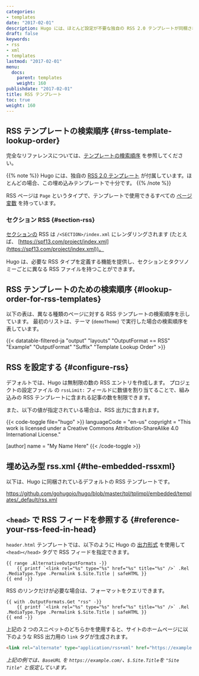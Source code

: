 ```yaml
---
categories:
- templates
date: "2017-02-01"
description: Hugo には、ほとんど設定が不要な独自の RSS 2.0 テンプレートが同梱されています。また、独自の RSS テンプレートを作成することもできます。
draft: false
keywords:
- rss
- xml
- templates
lastmod: "2017-02-01"
menu:
  docs:
    parent: templates
    weight: 160
publishdate: "2017-02-01"
title: RSS テンプレート
toc: true
weight: 160
---
```


## RSS テンプレートの検索順序 {#rss-template-lookup-order}

完全なリファレンスについては、[テンプレートの検索順序](/templates/lookup-order/) を参照してください。

{{% note %}}
Hugo には、独自の [RSS 2.0 テンプレート](#the-embedded-rssxml-template) が付属しています。ほとんどの場合、この埋め込みテンプレートで十分です。
{{% /note %}}

RSS ページは `Page` というタイプで、テンプレートで使用できるすべての [ページ変数](/variables/page/) を持っています。

### セクション RSS {#section-rss}

[セクションの][section] RSS は `/<SECTION>/index.xml` にレンダリングされます (たとえば、 [https://spf13.com/project/index.xml](https://spf13.com/project/index.xml))。

Hugo は、必要な RSS タイプを定義する機能を提供し、セクションとタクソノミーごとに異なる RSS ファイルを持つことができます。

## RSS テンプレートのための検索順序 {#lookup-order-for-rss-templates}

以下の表は、異なる種類のページに対する RSS テンプレートの検索順序を示しています。 最初のリストは、テーマ (`demoTheme`) で実行した場合の検索順序を表しています。

{{< datatable-filtered-ja "output" "layouts" "OutputFormat == RSS" "Example" "OutputFormat" "Suffix" "Template Lookup Order" >}}

## RSS を設定する {#configure-rss}

デフォルトでは、Hugo は無制限の数の RSS エントリを作成します。 プロジェクトの設定ファイル の `rssLimit:` フィールドに数値を割り当てることで、組み込みの RSS テンプレートに含まれる記事の数を制限できます。

また、以下の値が指定されている場合は、RSS 出力に含まれます。

{{< code-toggle file="hugo" >}}
languageCode = "en-us"
copyright = "This work is licensed under a Creative Commons Attribution-ShareAlike 4.0 International License."

[author]
    name = "My Name Here"
{{< /code-toggle >}}

## 埋め込み型 rss.xml {#the-embedded-rssxml}

以下は、Hugo に同梱されているデフォルトの RSS テンプレートです。

<https://github.com/gohugoio/hugo/blob/master/tpl/tplimpl/embedded/templates/_default/rss.xml>

## `<head>` で RSS フィードを参照する {#reference-your-rss-feed-in-head}

`header.html` テンプレートでは、以下のように Hugo の [出力形式][Output Formats] を使用して `<head></head>` タグで RSS フィードを指定できます。

```go-html-template
{{ range .AlternativeOutputFormats -}}
    {{ printf `<link rel="%s" type="%s" href="%s" title="%s" />` .Rel .MediaType.Type .Permalink $.Site.Title | safeHTML }}
{{ end -}}
```

RSS のリンクだけが必要な場合は、フォーマットをクエリできます。

```go-html-template
{{ with .OutputFormats.Get "rss" -}}
    {{ printf `<link rel="%s" type="%s" href="%s" title="%s" />` .Rel .MediaType.Type .Permalink $.Site.Title | safeHTML }}
{{ end -}}
```

上記の 2 つのスニペットのどちらかを使用すると、サイトのホームページに以下のような RSS 出力用の `link` タグが生成されます。

```html
<link rel="alternate" type="application/rss+xml" href="https://example.com/index.xml" title="Site Title">
```

_上記の例では、`BaseURL` を `https://example.com/`、`$.Site.Title`を `"Site Title"` と仮定しています。_

[embedded]: #the-embedded-rss-xml
[RSS 2.0]: https://cyber.harvard.edu/rss/rss.html "RSS 2.0 仕様書"
[section]: /content-management/sections/
[Output Formats]: /templates/output-formats/#link-to-output-formats
